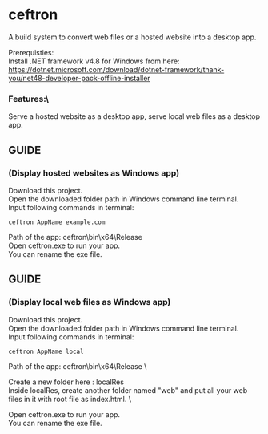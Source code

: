 # ceftron
A build system to convert web files or a hosted website into a desktop app.

Prerequisties:\
Install .NET framework v4.8 for Windows from here:\
https://dotnet.microsoft.com/download/dotnet-framework/thank-you/net48-developer-pack-offline-installer

### Features:\
Serve a hosted website as a desktop app, serve local web files as a desktop app.


## GUIDE

### (Display hosted websites as Windows app)

Download this project.\
Open the downloaded folder path in Windows command line terminal.\
Input following commands in terminal:

```
ceftron AppName example.com
```
Path of the app: ceftron\bin\x64\Release \
Open ceftron.exe to run your app.\
You can rename the exe file.

## GUIDE

### (Display local web files as Windows app)

Download this project.\
Open the downloaded folder path in Windows command line terminal.\
Input following commands in terminal:

```
ceftron AppName local
```
Path of the app: ceftron\bin\x64\Release \

Create a new folder here : localRes \
Inside localRes, create another folder named "web" and put all your web files in it with root file as index.html. \

Open ceftron.exe to run your app.\
You can rename the exe file.